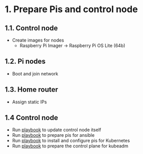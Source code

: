# 1. Prepare Pis and control node

## 1.1. Control node
- Create images for nodes
    - Raspberry Pi Imager -> Raspberry Pi OS Lite (64b)

## 1.2. Pi nodes
- Boot and join network

## 1.3. Home router
- Assign static IPs

## 1.4 Control node

- Run [playbook](../ansible/roles/update-control-node/README.md) to update control node itself
- Run [playbook](../ansible/roles/prepare-pis/README.md) to prepare pis for ansible
- Run [playbook](../ansible/roles/common/README.md) to install and configure pis for Kubernetes
- Run [playbook](../ansible/roles/control-plane/README.md) to prepare the control plane for kubeadm
